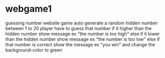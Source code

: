 # webgame1

guessing number website game
auto generate a random hidden number between 1 to 20
player have to guess that number
if it higher than the hidden number show message ex "the number is too high"
else if it lower than the hidden number show message ex "the number is too low"
else if that number is correct show the message ex "you win" and change the background-color to green
